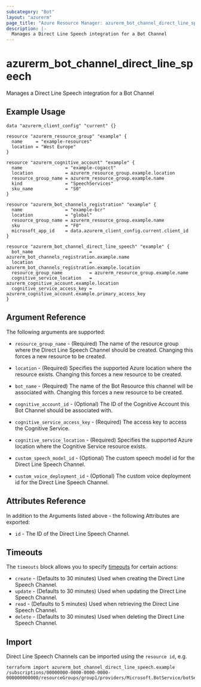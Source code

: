 ```yaml
---
subcategory: "Bot"
layout: "azurerm"
page_title: "Azure Resource Manager: azurerm_bot_channel_direct_line_speech"
description: |-
  Manages a Direct Line Speech integration for a Bot Channel
---
```


# azurerm_bot_channel_direct_line_speech

Manages a Direct Line Speech integration for a Bot Channel

## Example Usage

```hcl
data "azurerm_client_config" "current" {}

resource "azurerm_resource_group" "example" {
  name     = "example-resources"
  location = "West Europe"
}

resource "azurerm_cognitive_account" "example" {
  name                = "example-cogacct"
  location            = azurerm_resource_group.example.location
  resource_group_name = azurerm_resource_group.example.name
  kind                = "SpeechServices"
  sku_name            = "S0"
}

resource "azurerm_bot_channels_registration" "example" {
  name                = "example-bcr"
  location            = "global"
  resource_group_name = azurerm_resource_group.example.name
  sku                 = "F0"
  microsoft_app_id    = data.azurerm_client_config.current.client_id
}

resource "azurerm_bot_channel_direct_line_speech" "example" {
  bot_name                     = azurerm_bot_channels_registration.example.name
  location                     = azurerm_bot_channels_registration.example.location
  resource_group_name          = azurerm_resource_group.example.name
  cognitive_service_location   = azurerm_cognitive_account.example.location
  cognitive_service_access_key = azurerm_cognitive_account.example.primary_access_key
}
```

## Argument Reference

The following arguments are supported:

* `resource_group_name` - (Required) The name of the resource group where the Direct Line Speech Channel should be created. Changing this forces a new resource to be created.

* `location` - (Required) Specifies the supported Azure location where the resource exists. Changing this forces a new resource to be created.

* `bot_name` - (Required) The name of the Bot Resource this channel will be associated with. Changing this forces a new resource to be created.

* `cognitive_account_id` - (Optional) The ID of the Cognitive Account this Bot Channel should be associated with.

* `cognitive_service_access_key` - (Required) The access key to access the Cognitive Service.

* `cognitive_service_location` - (Required) Specifies the supported Azure location where the Cognitive Service resource exists.

* `custom_speech_model_id` - (Optional) The custom speech model id for the Direct Line Speech Channel.

* `custom_voice_deployment_id` - (Optional) The custom voice deployment id for the Direct Line Speech Channel.

## Attributes Reference

In addition to the Arguments listed above - the following Attributes are exported:

* `id` - The ID of the Direct Line Speech Channel.

## Timeouts

The `timeouts` block allows you to specify [timeouts](https://www.terraform.io/language/resources/syntax#operation-timeouts) for certain actions:

* `create` - (Defaults to 30 minutes) Used when creating the Direct Line Speech Channel.
* `update` - (Defaults to 30 minutes) Used when updating the Direct Line Speech Channel.
* `read` - (Defaults to 5 minutes) Used when retrieving the Direct Line Speech Channel.
* `delete` - (Defaults to 30 minutes) Used when deleting the Direct Line Speech Channel.

## Import

Direct Line Speech Channels can be imported using the `resource id`, e.g.

```shell
terraform import azurerm_bot_channel_direct_line_speech.example /subscriptions/00000000-0000-0000-0000-000000000000/resourceGroups/group1/providers/Microsoft.BotService/botServices/botService1/channels/DirectLineSpeechChannel
```

